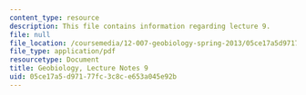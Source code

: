 ```yaml
---
content_type: resource
description: This file contains information regarding lecture 9.
file: null
file_location: /coursemedia/12-007-geobiology-spring-2013/05ce17a5d97177fc3c8ce653a045e92b_MIT12_007S13_Lec9.pdf
file_type: application/pdf
resourcetype: Document
title: Geobiology, Lecture Notes 9
uid: 05ce17a5-d971-77fc-3c8c-e653a045e92b
---
```

